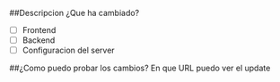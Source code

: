 ##Descripcion
¿Que ha cambiado?

- [ ] Frontend
- [ ] Backend
- [ ] Configuracion del server

##¿Como puedo probar los cambios?
En que URL puedo ver el update
